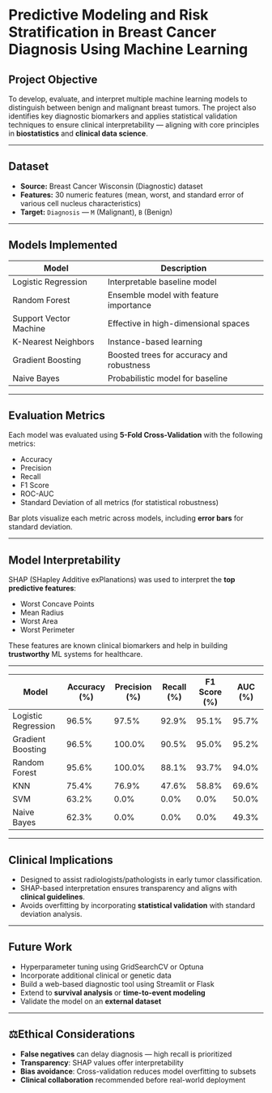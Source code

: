 # Predictive Modeling and Risk Stratification in Breast Cancer Diagnosis Using Machine Learning

## Project Objective

To develop, evaluate, and interpret multiple machine learning models to distinguish between benign and malignant breast tumors. The project also identifies key diagnostic biomarkers and applies statistical validation techniques to ensure clinical interpretability — aligning with core principles in **biostatistics** and **clinical data science**.

---

## Dataset

- **Source:** Breast Cancer Wisconsin (Diagnostic) dataset  
- **Features:** 30 numeric features (mean, worst, and standard error of various cell nucleus characteristics)  
- **Target:** `Diagnosis` — `M` (Malignant), `B` (Benign)

---

## Models Implemented

| Model                | Description                               |
|---------------------|-------------------------------------------|
| Logistic Regression | Interpretable baseline model              |
| Random Forest       | Ensemble model with feature importance    |
| Support Vector Machine | Effective in high-dimensional spaces    |
| K-Nearest Neighbors | Instance-based learning                   |
| Gradient Boosting   | Boosted trees for accuracy and robustness |
| Naive Bayes         | Probabilistic model for baseline          |

---

## Evaluation Metrics

Each model was evaluated using **5-Fold Cross-Validation** with the following metrics:

- Accuracy  
- Precision  
- Recall  
- F1 Score  
- ROC-AUC  
- Standard Deviation of all metrics (for statistical robustness)

Bar plots visualize each metric across models, including **error bars** for standard deviation.

---

## Model Interpretability

SHAP (SHapley Additive exPlanations) was used to interpret the **top predictive features**:
- Worst Concave Points
- Mean Radius
- Worst Area
- Worst Perimeter

These features are known clinical biomarkers and help in building **trustworthy** ML systems for healthcare.

---

| Model                | Accuracy (%) | Precision (%) | Recall (%) | F1 Score (%) | AUC (%) |
|----------------------|--------------|---------------|------------|--------------|---------|
| Logistic Regression  | 96.5%        | 97.5%         | 92.9%      | 95.1%        | 95.7%   |
| Gradient Boosting    | 96.5%        | 100.0%        | 90.5%      | 95.0%        | 95.2%   |
| Random Forest        | 95.6%        | 100.0%        | 88.1%      | 93.7%        | 94.0%   |
| KNN                  | 75.4%        | 76.9%         | 47.6%      | 58.8%        | 69.6%   |
| SVM                  | 63.2%      | 0.0%          | 0.0%       | 0.0%         | 50.0%   |
| Naive Bayes          | 62.3%        | 0.0%          | 0.0%       | 0.0%         | 49.3%   |

---

## Clinical Implications

- Designed to assist radiologists/pathologists in early tumor classification.
- SHAP-based interpretation ensures transparency and aligns with **clinical guidelines**.
- Avoids overfitting by incorporating **statistical validation** with standard deviation analysis.

---

## Future Work

- Hyperparameter tuning using GridSearchCV or Optuna
- Incorporate additional clinical or genetic data
- Build a web-based diagnostic tool using Streamlit or Flask
- Extend to **survival analysis** or **time-to-event modeling**
- Validate the model on an **external dataset**

---

## ⚖Ethical Considerations

- **False negatives** can delay diagnosis — high recall is prioritized  
- **Transparency**: SHAP values offer interpretability  
- **Bias avoidance**: Cross-validation reduces model overfitting to subsets  
- **Clinical collaboration** recommended before real-world deployment  
